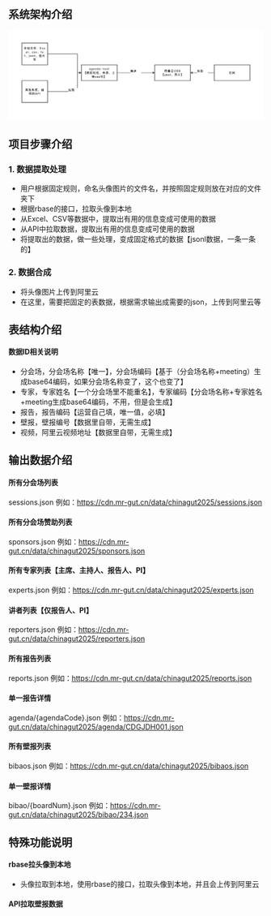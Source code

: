 ## 系统架构介绍
![Agenda Tool 架构图](../public/images/agenda-tool.png)

## 项目步骤介绍

### 1. 数据提取处理
- 用户根据固定规则，命名头像图片的文件名，并按照固定规则放在对应的文件夹下
- 根据rbase的接口，拉取头像到本地
- 从Excel、CSV等数据中，提取出有用的信息变成可使用的数据
- 从API中拉取数据，提取出有用的信息变成可使用的数据
- 将提取出的数据，做一些处理，变成固定格式的数据【jsonl数据，一条一条的】

### 2. 数据合成
- 将头像图片上传到阿里云
- 在这里，需要把固定的表数据，根据需求输出成需要的json，上传到阿里云等

## 表结构介绍

#### 数据ID相关说明
- 分会场，分会场名称【唯一】，分会场编码【基于（分会场名称+meeting）生成base64编码，如果分会场名称变了，这个也变了】
- 专家，专家姓名【一个分会场里不能重名】，专家编码【分会场名称+专家姓名+meeting生成base64编码，不用，但是会生成】
- 报告，报告编码【运营自己填，唯一值，必填】
- 壁报，壁报编号【数据里自带，无需生成】
- 视频，阿里云视频地址【数据里自带，无需生成】


## 输出数据介绍
#### 所有分会场列表
sessions.json
例如：https://cdn.mr-gut.cn/data/chinagut2025/sessions.json

#### 所有分会场赞助列表
sponsors.json
例如：https://cdn.mr-gut.cn/data/chinagut2025/sponsors.json

#### 所有专家列表【主席、主持人、报告人、PI】
experts.json
例如：https://cdn.mr-gut.cn/data/chinagut2025/experts.json

#### 讲者列表【仅报告人、PI】
reporters.json
例如：https://cdn.mr-gut.cn/data/chinagut2025/reporters.json

#### 所有报告列表
reports.json
例如：https://cdn.mr-gut.cn/data/chinagut2025/reports.json

#### 单一报告详情
agenda/{agendaCode}.json
例如：https://cdn.mr-gut.cn/data/chinagut2025/agenda/CDGJDH001.json

#### 所有壁报列表
bibaos.json
例如：https://cdn.mr-gut.cn/data/chinagut2025/bibaos.json

#### 单一壁报详情
bibao/{boardNum}.json
例如：https://cdn.mr-gut.cn/data/chinagut2025/bibao/234.json


## 特殊功能说明

#### rbase拉头像到本地
- 头像拉取到本地，使用rbase的接口，拉取头像到本地，并且会上传到阿里云

#### API拉取壁报数据
